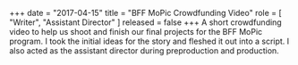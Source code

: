 +++
date = "2017-04-15"
title = "BFF MoPic Crowdfunding Video"
role = [ "Writer", "Assistant Director" ]
released = false
+++
A short crowdfunding video to help us shoot and finish our final projects for the BFF MoPic
program. I took the initial ideas for the story and fleshed it out into a script. I also acted as
the assistant director during preproduction and production.